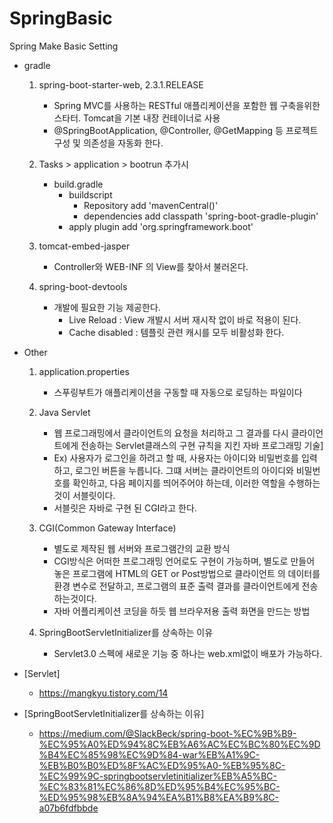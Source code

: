 # SpringBasic
Spring Make Basic Setting

* gradle 
    1. spring-boot-starter-web, 2.3.1.RELEASE
        * Spring MVC를 사용하는 RESTful 애플리케이션을 포함한 웹 구축을위한 스타터. Tomcat을 기본 내장 컨테이너로 사용  
        * @SpringBootApplication, @Controller, @GetMapping 등 프로젝트 구성 및 의존성을 자동화 한다.

    2. Tasks > application > bootrun 추가시
        * build.gradle
            * buildscript 
                - Repository add 'mavenCentral()'
                - dependencies add classpath 'spring-boot-gradle-plugin'
            * apply plugin add 'org.springframework.boot'
            
    3. tomcat-embed-jasper
        * Controller와 WEB-INF 의 View를 찾아서 불러온다.
        
    4. spring-boot-devtools
        * 개발에 필요한 기능 제공한다.
            * Live Reload : View 개발시 서버 재시작 없이 바로 적용이 된다.
            * Cache disabled : 템플릿 관련 캐시를 모두 비활성화 한다. 

* Other
    1. application.properties
        * 스푸링부트가 애플리케이션을 구동할 때 자동으로 로딩하는 파일이다

    2. Java Servlet
        * 웹 프로그래밍에서 클라이언트의 요청을 처리하고 그 결과를 다시 클라이언트에게 전송하는  Servlet클래스의 구현 규칙을 지킨 자바 프로그래밍 기술]
        * Ex) 사용자가 로그인을 하려고 할 때, 사용자는 아이디와 비밀번호를 입력하고, 로그인 버튼을 누릅니다. 그떄 서버는 클라이언트의 아이디와 비밀번호를 확인하고, 다음 페이지를 띄어주어야 하는데, 이러한 역할을 수행하는 것이 서블릿이다.
        * 서블릿은 자바로 구현 된 CGI라고 한다. 
     
    3. CGI(Common Gateway Interface)
        * 별도로 제작된 웹 서버와 프로그램간의 교환 방식
        * CGI방식은 어떠한 프로그래밍 언어로도 구현이 가능하며, 별도로 만들어 놓은 프로그램에 HTML의 GET or Post방법으로 클라이언트 의 데이터를 환경 변수로 전달하고, 프로그램의 표준 출력 결과를 클라이언트에게 전송하는것이다.
        * 자바 어플리케이션 코딩을 하듯 웹 브라우저용 출력 화면을 만드는 방법
        
    4. SpringBootServletInitializer를 상속하는 이유
        * Servlet3.0 스펙에 새로운 기능 중 하나는 web.xml없이 배포가 가능하다.
    

* [Servlet] 
    * https://mangkyu.tistory.com/14

* [SpringBootServletInitializer를 상속하는 이유]
    * https://medium.com/@SlackBeck/spring-boot-%EC%9B%B9-%EC%95%A0%ED%94%8C%EB%A6%AC%EC%BC%80%EC%9D%B4%EC%85%98%EC%9D%84-war%EB%A1%9C-%EB%B0%B0%ED%8F%AC%ED%95%A0-%EB%95%8C-%EC%99%9C-springbootservletinitializer%EB%A5%BC-%EC%83%81%EC%86%8D%ED%95%B4%EC%95%BC-%ED%95%98%EB%8A%94%EA%B1%B8%EA%B9%8C-a07b6fdfbbde